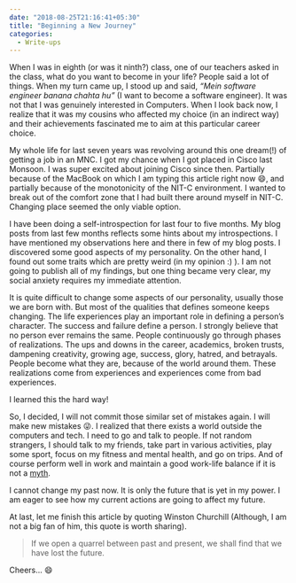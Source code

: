 ```yaml
---
date: "2018-08-25T21:16:41+05:30"
title: "Beginning a New Journey"
categories:
  - Write-ups
---
```


When I was in eighth (or was it ninth?) class, one of our teachers asked in the class, what do you want to become in your life? People said a lot of things. When my turn came up, I stood up and said, *“Mein software engineer banana chahta hu”* (I want to become a software engineer). It was not that I was genuinely interested in Computers. When I look back now, I realize that it was my cousins who affected my choice (in an indirect way) and their achievements fascinated me to aim at this particular career choice.

My whole life for last seven years was revolving around this one dream(!) of getting a job in an MNC. I got my chance when I got placed in Cisco last Monsoon. I was super excited about joining Cisco since then. Partially because of the MacBook on which I am typing this article right now :smile:, and partially because of the monotonicity of the NIT-C environment. I wanted to break out of the comfort zone that I had built there around myself in NIT-C. Changing place seemed the only viable option.

I have been doing a self-introspection for last four to five months. My blog posts from last few months reflects some hints about my introspections. I have mentioned my observations here and there in few of my blog posts. I discovered some good aspects of my personality. On the other hand, I found out some traits which are pretty weird (in my opinion :) ). I am not going to publish all of my findings, but one thing became very clear, my social anxiety requires my immediate attention.

It is quite difficult to change some aspects of our personality, usually those we are born with. But most of the qualities that defines someone keeps changing. The life experiences play an important role in defining a person’s character. The success and failure define a person. I strongly believe that no person ever remains the same. People continuously go through phases of realizations. The ups and downs in the career, academics, broken trusts, dampening creativity, growing age, success, glory, hatred, and betrayals. People become what they are, because of the world around them. These realizations come from experiences and experiences come from bad experiences.

I learned this the hard way!

So, I decided, I will not commit those similar set of mistakes again. I will make new mistakes :stuck_out_tongue_winking_eye:. I realized that there exists a world outside the computers and tech. I need to go and talk to people. If not random strangers, I should talk to my friends, take part in various activities, play some sport, focus on my fitness and mental health, and go on trips. And of course perform well in work and maintain a good work-life balance if it is not a [myth](https://theascent.pub/is-work-life-balance-a-myth-c328377966de).

I cannot change my past now. It is only the future that is yet in my power. I am eager to see how my current actions are going to affect my future.

At last, let me finish this article by quoting Winston Churchill (Although, I am not a big fan of him, this quote is worth sharing).

> If we open a quarrel between past and present, we shall find that we have lost the future.

Cheers... :smile: